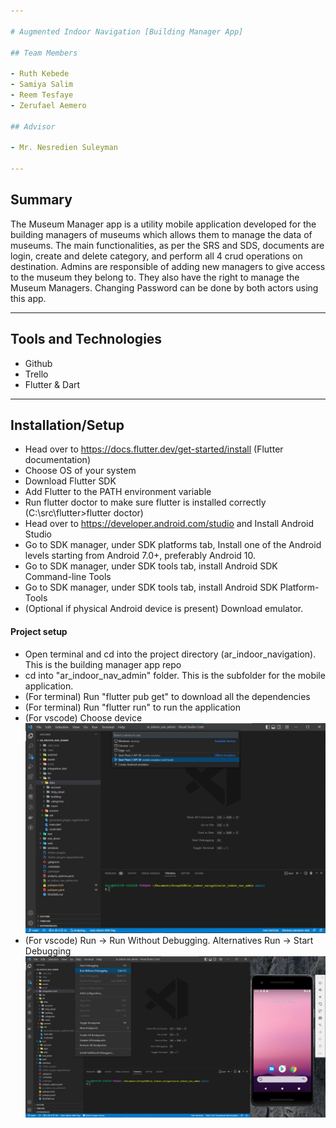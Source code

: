 ```yaml
---

# Augmented Indoor Navigation [Building Manager App]

## Team Members

- Ruth Kebede
- Samiya Salim
- Reem Tesfaye
- Zerufael Aemero

## Advisor

- Mr. Nesredien Suleyman

---
```


## Summary

The Museum Manager app is a utility mobile application developed for the building managers of museums which allows them to manage the data of museums. The main functionalities, as per the SRS and SDS, documents are login, create and delete category, and perform all 4 crud operations on destination. Admins are responsible of adding new managers to give access to the museum they belong to. They also have the right to manage the Museum Managers. Changing Password can be done by both actors using this app.

---

## Tools and Technologies

- Github
- Trello
- Flutter & Dart

---

## Installation/Setup

- Head over to https://docs.flutter.dev/get-started/install (Flutter documentation)
- Choose OS of your system
- Download Flutter SDK
- Add Flutter to the PATH environment variable
- Run flutter doctor to make sure flutter is installed correctly (C:\src\flutter>flutter doctor)
- Head over to https://developer.android.com/studio and Install Android Studio
- Go to SDK manager, under SDK platforms tab, Install one of the Android levels starting from Android 7.0+, preferably Android 10.
- Go to SDK manager, under SDK tools tab, install Android SDK Command-line Tools
- Go to SDK manager, under SDK tools tab, install Android SDK Platform-Tools
- (Optional if physical Android device is present) Download emulator.

#### Project setup

- Open terminal and cd into the project directory (ar_indoor_navigation). This is the building manager app repo
- cd into "ar_indoor_nav_admin" folder. This is the subfolder for the mobile application.
- (For terminal) Run "flutter pub get" to download all the dependencies
- (For terminal) Run "flutter run" to run the application
- (For vscode) Choose device ![alt text](https://github.com/Group16AAiT/ar_indoor_navigation/blob/main/screenshots/Screenshot1.jpg)
- (For vscode) Run -> Run Without Debugging. Alternatives Run -> Start Debugging ![alt text](https://github.com/Group16AAiT/ar_indoor_navigation/blob/main/screenshots/Screenshot2.jpg)
